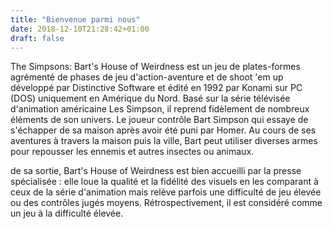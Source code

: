 ```yaml
---
title: "Bienvenue parmi nous"
date: 2018-12-10T21:28:42+01:00
draft: false
---
```


The Simpsons: Bart's House of Weirdness est un jeu de plates-formes agrémenté de phases de jeu d'action-aventure et de shoot 'em up développé par Distinctive Software et édité en 1992 par Konami sur PC (DOS) uniquement en Amérique du Nord. Basé sur la série télévisée d'animation américaine Les Simpson, il reprend fidèlement de nombreux éléments de son univers. Le joueur contrôle Bart Simpson qui essaye de s'échapper de sa maison après avoir été puni par Homer. Au cours de ses aventures à travers la maison puis la ville, Bart peut utiliser diverses armes pour repousser les ennemis et autres insectes ou animaux.

 de sa sortie, Bart's House of Weirdness est bien accueilli par la presse spécialisée : elle loue la qualité et la fidélité des visuels en les comparant à ceux de la série d'animation mais relève parfois une difficulté de jeu élevée ou des contrôles jugés moyens. Rétrospectivement, il est considéré comme un jeu à la difficulté élevée.